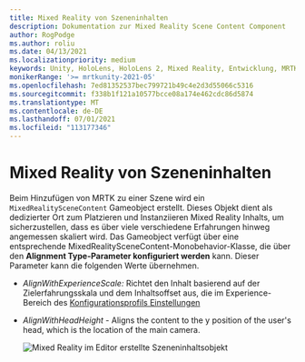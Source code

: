 ```yaml
---
title: Mixed Reality von Szeneninhalten
description: Dokumentation zur Mixed Reality Scene Content Component
author: RogPodge
ms.author: roliu
ms.date: 04/13/2021
ms.localizationpriority: medium
keywords: Unity, HoloLens, HoloLens 2, Mixed Reality, Entwicklung, MRTK,
monikerRange: '>= mrtkunity-2021-05'
ms.openlocfilehash: 7ed81352537bec799721b49c4e2d3d55066c5316
ms.sourcegitcommit: f338b1f121a10577bcce08a174e462cdc86d5874
ms.translationtype: MT
ms.contentlocale: de-DE
ms.lasthandoff: 07/01/2021
ms.locfileid: "113177346"
---
```

# <a name="mixed-reality-scene-content"></a>Mixed Reality von Szeneninhalten

Beim Hinzufügen von MRTK zu einer Szene wird ein `MixedRealitySceneContent` Gameobject erstellt. Dieses Objekt dient als dedizierter Ort zum Platzieren und Instanziieren Mixed Reality Inhalts, um sicherzustellen, dass es über viele verschiedene Erfahrungen hinweg angemessen skaliert wird. Das Gameobject verfügt über eine entsprechende MixedRealitySceneContent-Monobehavior-Klasse, die über den **Alignment Type-Parameter konfiguriert werden** kann.  Dieser Parameter kann die folgenden Werte übernehmen.

* *AlignWithExperienceScale:* Richtet den Inhalt  basierend auf  der Zielerfahrungsskala und dem Inhaltsoffset aus, die im Experience-Bereich des [Konfigurationsprofils Einstellungen](experience-settings.md)
* *AlignWithHeadHeight* - Aligns the content to the y position of the user's head, which is the location of the main camera.


  ![Mixed Reality im Editor erstellte Szeneninhaltsobjekt](../images/experience-settings/MixedRealitySceneContent.png)
